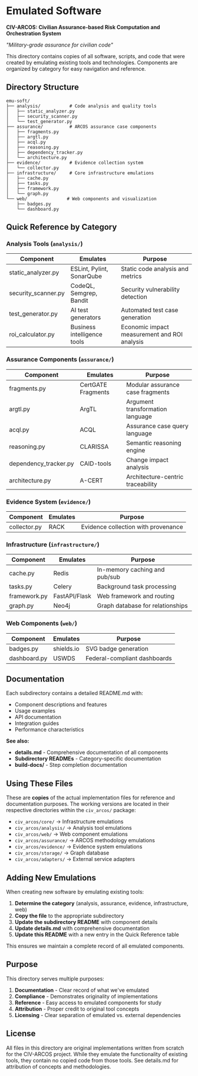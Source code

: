 # Emulated Software

**CIV-ARCOS: Civilian Assurance-based Risk Computation and Orchestration System**

*"Military-grade assurance for civilian code"*

This directory contains copies of all software, scripts, and code that were created by emulating existing tools and technologies. Components are organized by category for easy navigation and reference.

## Directory Structure

```
emu-soft/
├── analysis/           # Code analysis and quality tools
│   ├── static_analyzer.py
│   ├── security_scanner.py
│   └── test_generator.py
├── assurance/          # ARCOS assurance case components
│   ├── fragments.py
│   ├── argtl.py
│   ├── acql.py
│   ├── reasoning.py
│   ├── dependency_tracker.py
│   └── architecture.py
├── evidence/           # Evidence collection system
│   └── collector.py
├── infrastructure/     # Core infrastructure emulations
│   ├── cache.py
│   ├── tasks.py
│   ├── framework.py
│   └── graph.py
└── web/               # Web components and visualization
    ├── badges.py
    └── dashboard.py
```

## Quick Reference by Category

### Analysis Tools (`analysis/`)
| Component | Emulates | Purpose |
|-----------|----------|---------|
| static_analyzer.py | ESLint, Pylint, SonarQube | Static code analysis and metrics |
| security_scanner.py | CodeQL, Semgrep, Bandit | Security vulnerability detection |
| test_generator.py | AI test generators | Automated test case generation |
| roi_calculator.py | Business intelligence tools | Economic impact measurement and ROI analysis |

### Assurance Components (`assurance/`)
| Component | Emulates | Purpose |
|-----------|----------|---------|
| fragments.py | CertGATE Fragments | Modular assurance case fragments |
| argtl.py | ArgTL | Argument transformation language |
| acql.py | ACQL | Assurance case query language |
| reasoning.py | CLARISSA | Semantic reasoning engine |
| dependency_tracker.py | CAID-tools | Change impact analysis |
| architecture.py | A-CERT | Architecture-centric traceability |

### Evidence System (`evidence/`)
| Component | Emulates | Purpose |
|-----------|----------|---------|
| collector.py | RACK | Evidence collection with provenance |

### Infrastructure (`infrastructure/`)
| Component | Emulates | Purpose |
|-----------|----------|---------|
| cache.py | Redis | In-memory caching and pub/sub |
| tasks.py | Celery | Background task processing |
| framework.py | FastAPI/Flask | Web framework and routing |
| graph.py | Neo4j | Graph database for relationships |

### Web Components (`web/`)
| Component | Emulates | Purpose |
|-----------|----------|---------|
| badges.py | shields.io | SVG badge generation |
| dashboard.py | USWDS | Federal-compliant dashboards |

## Documentation

Each subdirectory contains a detailed README.md with:
- Component descriptions and features
- Usage examples
- API documentation
- Integration guides
- Performance characteristics

**See also:**
- **details.md** - Comprehensive documentation of all components
- **Subdirectory READMEs** - Category-specific documentation
- **build-docs/** - Step completion documentation

## Using These Files

These are **copies** of the actual implementation files for reference and documentation purposes. The working versions are located in their respective directories within the `civ_arcos/` package:

- `civ_arcos/core/` → Infrastructure emulations
- `civ_arcos/analysis/` → Analysis tool emulations
- `civ_arcos/web/` → Web component emulations
- `civ_arcos/assurance/` → ARCOS methodology emulations
- `civ_arcos/evidence/` → Evidence system emulations
- `civ_arcos/storage/` → Graph database
- `civ_arcos/adapters/` → External service adapters

## Adding New Emulations

When creating new software by emulating existing tools:

1. **Determine the category** (analysis, assurance, evidence, infrastructure, web)
2. **Copy the file** to the appropriate subdirectory
3. **Update the subdirectory README** with component details
4. **Update details.md** with comprehensive documentation
5. **Update this README** with a new entry in the Quick Reference table

This ensures we maintain a complete record of all emulated components.

## Purpose

This directory serves multiple purposes:

1. **Documentation** - Clear record of what we've emulated
2. **Compliance** - Demonstrates originality of implementations
3. **Reference** - Easy access to emulated components for study
4. **Attribution** - Proper credit to original tool concepts
5. **Licensing** - Clear separation of emulated vs. external dependencies

## License

All files in this directory are original implementations written from scratch for the CIV-ARCOS project. While they emulate the functionality of existing tools, they contain no copied code from those tools. See details.md for attribution of concepts and methodologies.
